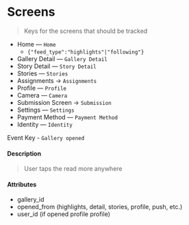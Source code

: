 
# Screens

> Keys for the screens that should be tracked

- Home — `Home` 
   - `{"feed_type":"highlights"|"following"}`
- Gallery Detail — `Gallery Detail`
- Story Detail — `Story Detail`
- Stories — `Stories`
- Assignments -> `Assignments`
- Profile — `Profile`
- Camera — `Camera`
- Submission Screen -> `Submission`
- Settings — `Settings`
- Payment Method — `Payment Method`
- Identity — `Identity`

Event Key - `Gallery opened`

#### Description
> User taps the read more anywhere

#### Attributes
- gallery_id
- opened_from (highlights, detail, stories, profile, push, etc.)
- user_id (if opened profile profile)
